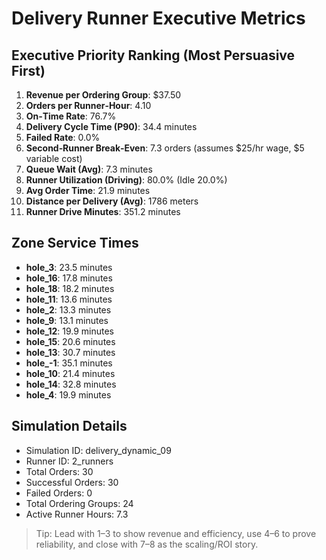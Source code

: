 # Delivery Runner Executive Metrics

## Executive Priority Ranking (Most Persuasive First)
1. **Revenue per Ordering Group**: $37.50
2. **Orders per Runner‑Hour**: 4.10
3. **On‑Time Rate**: 76.7%
4. **Delivery Cycle Time (P90)**: 34.4 minutes
5. **Failed Rate**: 0.0%
6. **Second‑Runner Break‑Even**: 7.3 orders (assumes $25/hr wage, $5 variable cost)
7. **Queue Wait (Avg)**: 7.3 minutes
8. **Runner Utilization (Driving)**: 80.0% (Idle 20.0%)
9. **Avg Order Time**: 21.9 minutes
10. **Distance per Delivery (Avg)**: 1786 meters
11. **Runner Drive Minutes**: 351.2 minutes

## Zone Service Times
- **hole_3**: 23.5 minutes
- **hole_16**: 17.8 minutes
- **hole_18**: 18.2 minutes
- **hole_11**: 13.6 minutes
- **hole_2**: 13.3 minutes
- **hole_9**: 13.1 minutes
- **hole_12**: 19.9 minutes
- **hole_15**: 20.6 minutes
- **hole_13**: 30.7 minutes
- **hole_-1**: 35.1 minutes
- **hole_10**: 21.4 minutes
- **hole_14**: 32.8 minutes
- **hole_4**: 19.9 minutes


## Simulation Details
- Simulation ID: delivery_dynamic_09
- Runner ID: 2_runners
- Total Orders: 30
- Successful Orders: 30
- Failed Orders: 0
- Total Ordering Groups: 24
- Active Runner Hours: 7.3

> Tip: Lead with 1–3 to show revenue and efficiency, use 4–6 to prove reliability, and close with 7–8 as the scaling/ROI story.
